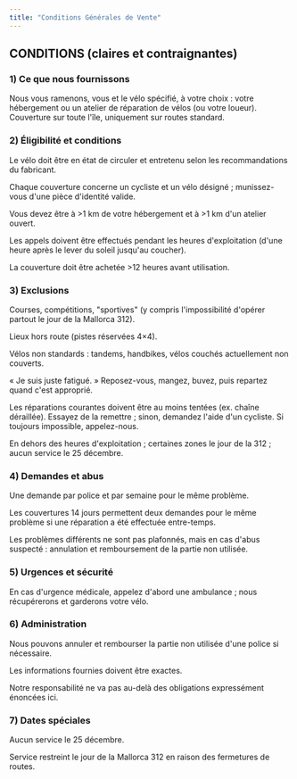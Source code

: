 ```yaml
---
title: "Conditions Générales de Vente"
---
```


## CONDITIONS (claires et contraignantes)

### 1) Ce que nous fournissons

Nous vous ramenons, vous et le vélo spécifié, à votre choix : votre hébergement ou un atelier de réparation de vélos (ou votre loueur). Couverture sur toute l'île, uniquement sur routes standard.

### 2) Éligibilité et conditions

Le vélo doit être en état de circuler et entretenu selon les recommandations du fabricant.

Chaque couverture concerne un cycliste et un vélo désigné ; munissez-vous d'une pièce d'identité valide.

Vous devez être à >1 km de votre hébergement et à >1 km d'un atelier ouvert.

Les appels doivent être effectués pendant les heures d'exploitation (d'une heure après le lever du soleil jusqu'au coucher).

La couverture doit être achetée >12 heures avant utilisation.

### 3) Exclusions

Courses, compétitions, "sportives" (y compris l'impossibilité d'opérer partout le jour de la Mallorca 312).

Lieux hors route (pistes réservées 4×4).

Vélos non standards : tandems, handbikes, vélos couchés actuellement non couverts.

« Je suis juste fatigué. » Reposez-vous, mangez, buvez, puis repartez quand c'est approprié.

Les réparations courantes doivent être au moins tentées (ex. chaîne déraillée). Essayez de la remettre ; sinon, demandez l'aide d'un cycliste. Si toujours impossible, appelez-nous.

En dehors des heures d'exploitation ; certaines zones le jour de la 312 ; aucun service le 25 décembre.

### 4) Demandes et abus

Une demande par police et par semaine pour le même problème.

Les couvertures 14 jours permettent deux demandes pour le même problème si une réparation a été effectuée entre-temps.

Les problèmes différents ne sont pas plafonnés, mais en cas d'abus suspecté : annulation et remboursement de la partie non utilisée.

### 5) Urgences et sécurité

En cas d'urgence médicale, appelez d'abord une ambulance ; nous récupérerons et garderons votre vélo.

### 6) Administration

Nous pouvons annuler et rembourser la partie non utilisée d'une police si nécessaire.

Les informations fournies doivent être exactes.

Notre responsabilité ne va pas au-delà des obligations expressément énoncées ici.

### 7) Dates spéciales

Aucun service le 25 décembre.

Service restreint le jour de la Mallorca 312 en raison des fermetures de routes.
